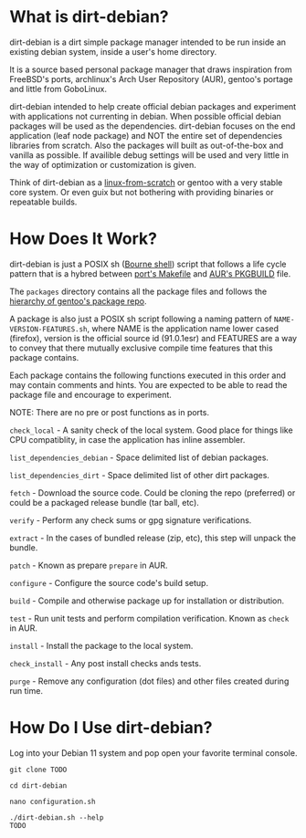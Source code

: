 # What is dirt-debian?

dirt-debian is a dirt simple package manager intended to be run inside an existing debian system, inside a user's home directory.
 
It is a source based personal package manager that draws inspiration from FreeBSD's ports, archlinux's Arch User Repository (AUR), gentoo's portage and little from GoboLinux.

dirt-debian intended to help create official debian packages and experiment with applications not currenting in debian.  When possible official debian packages will be used as the dependencies.  dirt-debian focuses on the end application (leaf node package) and NOT the entire set of dependencies libraries from scratch.  Also the packages will built as out-of-the-box and vanilla as possible.  If availible debug settings will be used and very little in the way of optimization or customization is given.

Think of dirt-debian as a [linux-from-scratch](https://www.linuxfromscratch.org/) or gentoo with a very stable core system.  Or even guix but not bothering with providing binaries or repeatable builds.

# How Does It Work?

dirt-debian is just a POSIX sh ([Bourne shell](https://en.wikipedia.org/wiki/Bourne_shell)) script that follows a life cycle pattern that is a hybred between [port's Makefile](https://docs.freebsd.org/en/books/porters-handbook/order/#porting-order-targets) and [AUR's PKGBUILD](https://wiki.archlinux.org/title/PKGBUILD) file.

The `packages` directory contains all the package files and follows the [hierarchy of gentoo's package repo](https://gitweb.gentoo.org/repo/gentoo.git/tree/).

A package is also just a POSIX sh script following a naming pattern of `NAME-VERSION-FEATURES.sh`, where NAME is the application name lower cased (firefox), version is the official source id (91.0.1esr) and FEATURES are a way to convey that there mutually exclusive compile time features that this package contains.

Each package contains the following functions executed in this order and may contain comments and hints.  You are expected to be able to read the package file and encourage to experiment.

NOTE: There are no pre or post functions as in ports.

`check_local` - A sanity check of the local system.  Good place for things like CPU compatiblity, in case the application has inline assembler.

`list_dependencies_debian` - Space delimited list of debian packages.

`list_dependencies_dirt` - Space delimited list of other dirt packages.

`fetch` - Download the source code.  Could be cloning the repo (preferred) or could be a packaged release bundle (tar ball, etc).

`verify` - Perform any check sums or gpg signature verifications.

`extract` - In the cases of bundled release (zip, etc), this step will unpack the bundle.

`patch` - Known as prepare `prepare` in AUR.

`configure` - Configure the source code's build setup.

`build` - Compile and otherwise package up for installation or distribution.

`test` - Run unit tests and perform compilation verification.  Known as `check` in AUR.

`install` - Install the package to the local system.

`check_install` - Any post install checks ands tests.

`purge` - Remove any configuration (dot files) and other files created during run time.


# How Do I Use dirt-debian?

Log into your Debian 11 system and pop open your favorite terminal console.

```shell
git clone TODO

cd dirt-debian

nano configuration.sh

./dirt-debian.sh --help
TODO
```



